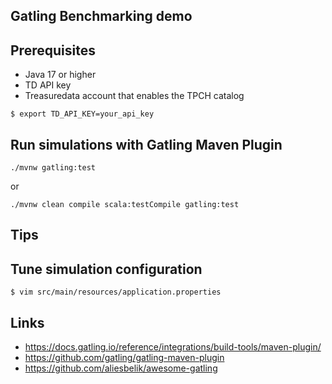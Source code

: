 ## Gatling Benchmarking demo

## Prerequisites

- Java 17 or higher
- TD API key
- Treasuredata account that enables the TPCH catalog

```shell
$ export TD_API_KEY=your_api_key
```

## Run simulations with Gatling Maven Plugin

```shell
./mvnw gatling:test
```
or
```shell
./mvnw clean compile scala:testCompile gatling:test
```

## Tips

## Tune simulation configuration

```shell
$ vim src/main/resources/application.properties
```

## Links

- https://docs.gatling.io/reference/integrations/build-tools/maven-plugin/
- https://github.com/gatling/gatling-maven-plugin
- https://github.com/aliesbelik/awesome-gatling
